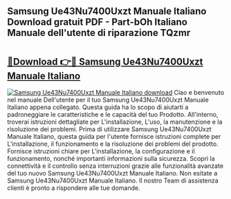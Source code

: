 ## Samsung Ue43Nu7400Uxzt Manuale Italiano Download gratuit PDF - Part-bOh Italiano Manuale dell'utente di riparazione TQzmr

# <h2><a href="http://df9f5l.blite.top/?on=Samsung+Ue43Nu7400Uxzt+Manuale+Italiano">🔗Download 👉🔴 Samsung Ue43Nu7400Uxzt Manuale Italiano</a></h2>

[![Samsung Ue43Nu7400Uxzt Manuale Italiano download](https://i.imgur.com/lujVjoI.png)](http://df9f5l.blite.top/?on=Samsung+Ue43Nu7400Uxzt+Manuale+Italiano)
Ciao e benvenuto nel manuale Dell'utente per il tuo Samsung Ue43Nu7400Uxzt Manuale Italiano appena collegato. Questa guida ha lo scopo di aiutarti a padroneggiare le caratteristiche e le capacità del tuo Prodotto. All'interno, troverai istruzioni dettagliate per L'installazione, L'uso, la manutenzione e la risoluzione dei problemi. Prima di utilizzare Samsung Ue43Nu7400Uxzt Manuale Italiano, questa guida per l'utente fornisce istruzioni complete per L'installazione, il funzionamento e la risoluzione dei problemi del prodotto. Fornisce istruzioni chiare per L'installazione, la configurazione e il funzionamento, nonché importanti informazioni sulla sicurezza. Scopri la connettività e il controllo senza interruzioni grazie alle funzionalità avanzate del tuo nuovo Samsung Ue43Nu7400Uxzt Manuale Italiano. Non esitate a Samsung Ue43Nu7400Uxzt Manuale Italiano. Il nostro Team di assistenza clienti è pronto a rispondere alle tue domande.
